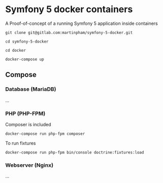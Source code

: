 # Symfony 5 docker containers

A Proof-of-concept of a running Symfony 5 application inside containers

```
git clone git@gitlab.com:martinpham/symfony-5-docker.git

cd symfony-5-docker

cd docker

docker-compose up
```

## Compose

### Database (MariaDB)

...

### PHP (PHP-FPM)

Composer is included

```
docker-compose run php-fpm composer 
```

To run fixtures

```
docker-compose run php-fpm bin/console doctrine:fixtures:load
```

### Webserver (Nginx)

...